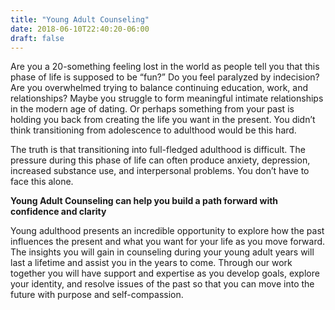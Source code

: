 ```yaml
---
title: "Young Adult Counseling"
date: 2018-06-10T22:40:20-06:00
draft: false
---
```


Are you a 20-something feeling lost in the world as people tell you that this phase of life is supposed to be “fun?” Do you feel paralyzed by indecision? Are you overwhelmed trying to balance continuing education, work, and relationships? Maybe you struggle to form meaningful intimate relationships in the modern age of dating. Or perhaps something from your past is holding you back from creating the life you want in the present. You didn’t think transitioning from adolescence to adulthood would be this hard. 

The truth is that transitioning into full-fledged adulthood is difficult. The pressure during this phase of life can often produce anxiety, depression, increased substance use, and interpersonal problems. You don’t have to face this alone.

**Young Adult Counseling can help you build a path forward with confidence and clarity**

Young adulthood presents an incredible opportunity to explore how the past influences the present and what you want for your life as you move forward. The insights you will gain in counseling during your young adult years will last a lifetime and assist you in the years to come. Through our work together you will have support and expertise as you develop goals, explore your identity, and resolve issues of the past so that you can move into the future with purpose and self-compassion. 